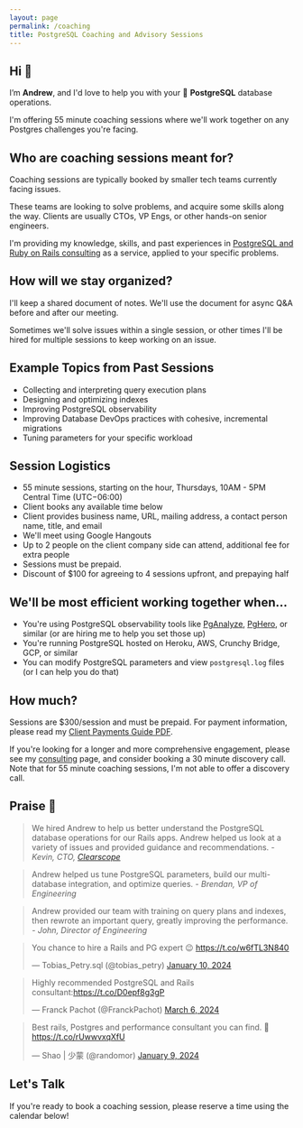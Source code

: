 ```yaml
---
layout: page
permalink: /coaching
title: PostgreSQL Coaching and Advisory Sessions
---
```


## Hi 👋
I’m **Andrew**, and I'd love to help you with your 🐘 **PostgreSQL** database operations.

I'm offering 55 minute coaching sessions where we'll work together on any Postgres challenges you're facing.

## Who are coaching sessions meant for?
Coaching sessions are typically booked by smaller tech teams currently facing issues.

These teams are looking to solve problems, and acquire some skills along the way. Clients are usually CTOs, VP Engs, or other hands-on senior engineers.

I'm providing my knowledge, skills, and past experiences in [PostgreSQL and Ruby on Rails consulting](/consulting) as a service, applied to your specific problems.

## How will we stay organized?

I'll keep a shared document of notes. We'll use the document for async Q&A before and after our meeting.

Sometimes we'll solve issues within a single session, or other times I'll be hired for multiple sessions to keep working on an issue.

## Example Topics from Past Sessions

- Collecting and interpreting query execution plans
- Designing and optimizing indexes
- Improving PostgreSQL observability
- Improving Database DevOps practices with cohesive, incremental migrations
- Tuning parameters for your specific workload

## Session Logistics

- 55 minute sessions, starting on the hour, Thursdays, 10AM - 5PM Central Time (UTC−06:00)
- Client books any available time below
- Client provides business name, URL, mailing address, a contact person name, title, and email
- We'll meet using Google Hangouts
- Up to 2 people on the client company side can attend, additional fee for extra people
- Sessions must be prepaid.
- Discount of $100 for agreeing to 4 sessions upfront, and prepaying half

## We'll be most efficient working together when...

- You're using PostgreSQL observability tools like [PgAnalyze](https://pganalyze.com), [PgHero](https://github.com/ankane/pghero), or similar (or are hiring me to help you set those up)
- You're running PostgreSQL hosted on Heroku, AWS, Crunchy Bridge, GCP, or similar
- You can modify PostgreSQL parameters and view `postgresql.log` files (or I can help you do that)

## How much?

Sessions are $300/session and must be prepaid. For payment information, please read my [Client Payments Guide PDF](client-payments-guide.pdf).

If you're looking for a longer and more comprehensive engagement, please see my [consulting](/consulting) page, and consider booking a 30 minute discovery call. Note that for 55 minute coaching sessions, I'm not able to offer a discovery call.


## Praise 🤝
> We hired Andrew to help us better understand the PostgreSQL database operations for our Rails apps. Andrew helped us look at a variety of issues and provided guidance and recommendations.
<cite>- Kevin, CTO, [Clearscope](https://www.clearscope.io)</cite>

> Andrew helped us tune PostgreSQL parameters, build our multi-database integration, and optimize queries.
<cite>- Brendan, VP of Engineering</cite>

> Andrew provided our team with training on query plans and indexes, then rewrote an important query, greatly improving the performance.
<cite>- John, Director of Engineering</cite>

<blockquote class="twitter-tweet"><p lang="en" dir="ltr">You chance to hire a Rails and PG expert 😉 <a href="https://t.co/w6fTL3N840">https://t.co/w6fTL3N840</a></p>&mdash; Tobias_Petry.sql (@tobias_petry) <a href="https://twitter.com/tobias_petry/status/1745138817521066481?ref_src=twsrc%5Etfw">January 10, 2024</a></blockquote> <script async src="https://platform.twitter.com/widgets.js" charset="utf-8"></script>

<blockquote class="twitter-tweet"><p lang="en" dir="ltr">Highly recommended PostgreSQL and Rails consultant:<a href="https://t.co/D0epf8g3gP">https://t.co/D0epf8g3gP</a></p>&mdash; Franck Pachot (@FranckPachot) <a href="https://twitter.com/FranckPachot/status/1765481120756322313?ref_src=twsrc%5Etfw">March 6, 2024</a></blockquote> <script async src="https://platform.twitter.com/widgets.js" charset="utf-8"></script>

<blockquote class="twitter-tweet"><p lang="en" dir="ltr">Best rails, Postgres and performance consultant you can find. 🚀 <a href="https://t.co/rUwwvxqXfU">https://t.co/rUwwvxqXfU</a></p>&mdash; Shao | 少蒙 (@randomor) <a href="https://twitter.com/randomor/status/1744804349602304005?ref_src=twsrc%5Etfw">January 9, 2024</a></blockquote> <script async src="https://platform.twitter.com/widgets.js" charset="utf-8"></script>

## Let's Talk

If you're ready to book a coaching session, please reserve a time using the calendar below!

<!-- Calendly inline widget begin -->
<div class="calendly-inline-widget" data-url="https://calendly.com/andatki/coaching?hide_gdpr_banner=1" style="min-width:320px;height:700px;"></div>
<script type="text/javascript" src="https://assets.calendly.com/assets/external/widget.js" async></script>
<!-- Calendly inline widget end -->
